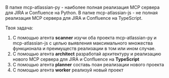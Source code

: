 В папке mcp-atlassian-py - наиболее полная реализация MCP сервера для JIRA и Confluence на Python.
В папке mcp-atlassian-js - не полная реализация MCP сервера для JIRA и Confluence на TypeScript.

Твоя задача:
1) С помощью агента **scanner** изучи оба проекта mcp-atlassian-py и mcp-atlassian-js с целью выявления максимального множества функционала и преимуществ реализации в том или ином случае.
2) С помощью агента **architect** разработай архитектуру и реализацию нового MCP сервера для JIRA и Confluence на **TypeScript**
3) С помощью агента **planner** составь поан реализации нового проекта
4) С помощью агента **worker** реализуй новый проект
